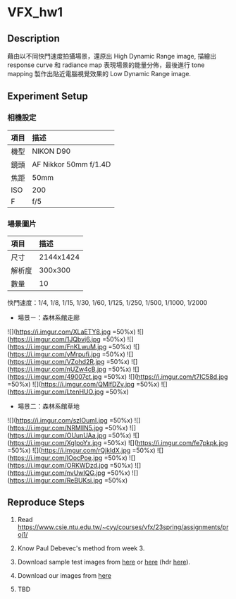 # VFX_hw1

## Description 

藉由以不同快門速度拍攝場景，還原出 High Dynamic Range image, 描繪出 response curve 和 radiance map 表現場景的能量分佈，最後進行 tone mapping 製作出貼近電腦視覺效果的 Low Dynamic Range image.

## Experiment Setup

### 相機設定


| 項目 | 描述                  |
|:---- |:--------------------- |
| 機型 | NIKON D90             |
| 鏡頭 | AF Nikkor 50mm f/1.4D |
| 焦距 | 50mm                  |
| ISO  | 200                   |
| F    | f/5                   |


### 場景圖片
| 項目   | 描述      |
|:------ |:--------- |
| 尺寸   | 2144x1424 |
| 解析度 | 300x300   |
| 數量   | 10        |

快門速度：1/4, 1/8, 1/15, 1/30, 1/60, 1/125, 1/250, 1/500, 1/1000, 1/2000

* 場景ㄧ：森林系館走廊

![](https://i.imgur.com/XLaETY8.jpg =50%x)
![](https://i.imgur.com/1JQbvj6.jpg =50%x)
![](https://i.imgur.com/FnKLwuM.jpg =50%x)
![](https://i.imgur.com/yMrpufi.jpg =50%x)
![](https://i.imgur.com/VZohd2R.jpg =50%x)
![](https://i.imgur.com/nUZw4cB.jpg =50%x)
![](https://i.imgur.com/49007ct.jpg =50%x)
![](https://i.imgur.com/t7IC58d.jpg =50%x)
![](https://i.imgur.com/QMlfDZv.jpg =50%x)
![](https://i.imgur.com/LtenHUO.jpg =50%x)


* 場景二：森林系館草地

![](https://i.imgur.com/szIOumI.jpg =50%x)
![](https://i.imgur.com/NRMllN5.jpg =50%x)
![](https://i.imgur.com/OUunUAa.jpg =50%x)
![](https://i.imgur.com/XgIpoYx.jpg =50%x)
![](https://i.imgur.com/fe7pkpk.jpg =50%x)
![](https://i.imgur.com/rQjkIdX.jpg =50%x)
![](https://i.imgur.com/IOocPoe.jpg =50%x)
![](https://i.imgur.com/ORKWDzd.jpg =50%x)
![](https://i.imgur.com/nvUwIQG.jpg =50%x)
![](https://i.imgur.com/ReBUKsi.jpg =50%x)



## Reproduce Steps
1. Read https://www.csie.ntu.edu.tw/~cyy/courses/vfx/23spring/assignments/proj1/
2. Know Paul Debevec's method from week 3.
3. Download sample test images from [here](http://www.mpii.mpg.de/resources/hdr/calibration/exposures.tgz) or [here](http://www.debevec.org/Research/HDR/SourceImages/Memorial_SourceImages.zip) (hdr [here](http://www.debevec.org/Research/HDR/memorial.hdr)).

4. Download our images from [here]()
5. TBD

